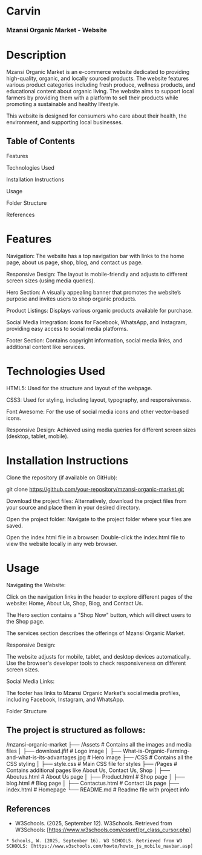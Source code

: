 # Carvin

### Mzansi Organic Market - Website

# Description

Mzansi Organic Market is an e-commerce website dedicated to providing high-quality, organic, and locally sourced products. The website features various product categories including fresh produce, wellness products, and educational content about organic living. The website aims to support local farmers by providing them with a platform to sell their products while promoting a sustainable and healthy lifestyle.

This website is designed for consumers who care about their health, the environment, and supporting local businesses.

## Table of Contents

Features

Technologies Used

Installation Instructions

Usage

Folder Structure

References

# Features

Navigation: The website has a top navigation bar with links to the home page, about us page, shop, blog, and contact us page.

Responsive Design: The layout is mobile-friendly and adjusts to different screen sizes (using media queries).

Hero Section: A visually appealing banner that promotes the website’s purpose and invites users to shop organic products.

Product Listings: Displays various organic products available for purchase.

Social Media Integration: Icons for Facebook, WhatsApp, and Instagram, providing easy access to social media platforms.

Footer Section: Contains copyright information, social media links, and additional content like services.

# Technologies Used

HTML5: Used for the structure and layout of the webpage.

CSS3: Used for styling, including layout, typography, and responsiveness.

Font Awesome: For the use of social media icons and other vector-based icons.

Responsive Design: Achieved using media queries for different screen sizes (desktop, tablet, mobile).

# Installation Instructions

Clone the repository (if available on GitHub):

git clone https://github.com/your-repository/mzansi-organic-market.git


Download the project files:
Alternatively, download the project files from your source and place them in your desired directory.

Open the project folder:
Navigate to the project folder where your files are saved.

Open the index.html file in a browser:
Double-click the index.html file to view the website locally in any web browser.

# Usage

Navigating the Website:

Click on the navigation links in the header to explore different pages of the website: Home, About Us, Shop, Blog, and Contact Us.

The Hero section contains a "Shop Now" button, which will direct users to the Shop page.

The services section describes the offerings of Mzansi Organic Market.

Responsive Design:

The website adjusts for mobile, tablet, and desktop devices automatically. Use the browser's developer tools to check responsiveness on different screen sizes.

Social Media Links:

The footer has links to Mzansi Organic Market's social media profiles, including Facebook, Instagram, and WhatsApp.

Folder Structure

## The project is structured as follows:

/mzansi-organic-market
    ├── /Assets              # Contains all the images and media files
    │   ├── download.jfif    # Logo image
    │   ├── What-is-Organic-Farming-and-what-is-its-advantages.jpg # Hero image
    ├── /CSS                 # Contains all the CSS styling
    │   ├── style.css        # Main CSS file for styles
    ├── /Pages               # Contains additional pages like About Us, Contact Us, Shop
    │   ├── Aboutus.html     # About Us page
    │   ├── Product.html     # Shop page
    │   ├── blog.html        # Blog page
    │   ├── Contactus.html   # Contact Us page
    ├── index.html           # Homepage
    └── README.md            # Readme file with project info

## References

   * W3Schools. (2025, September 12). W3Schools. Retrieved from W3Schools: [https://www.w3schools.com/cssref/pr_class_cursor.php]

    * Schools, W. (2025, September 16). W3 SCHOOLS. Retrieved from W3 SCHOOLS: [https://www.w3schools.com/howto/howto_js_mobile_navbar.asp]